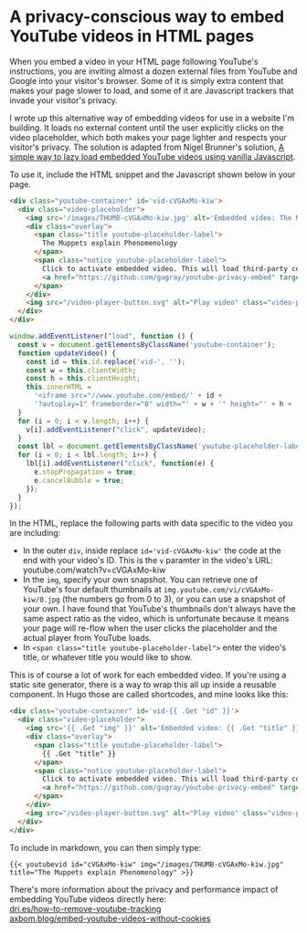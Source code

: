 # A privacy-conscious way to embed YouTube videos in HTML pages

When you embed a video in your HTML page following YouTube's instructions, you are inviting almost a dozen external files from YouTube and Google into your visitor's browser. Some of it is simply extra content that makes your page slower to load, and some of it are Javascript trackers that invade your visitor's privacy.

I wrote up this alternative way of embedding videos for use in a website I'm building. It loads no external content until the user explicitly clicks on the video placeholder, which both makes your page lighter and respects your visitor's privacy. The solution is adapted from Nigel Brunner's solution, [A simple way to lazy load embedded YouTube videos using vanilla Javascript](https://www.nigelbunner.co.uk/blog/a-simple-way-to-lazy-load-embedded-youtube-videos-using-vanilla-javascript/).

To use it, include the HTML snippet and the Javascript shown below in your page.

```html
<div class="youtube-container" id='vid-cVGAxMo-kiw'>
  <div class="video-placeholder">
    <img src='/images/THUMB-cVGAxMo-kiw.jpg' alt='Embedded video: The Muppets explain Phenomenology' class="video-snapshot-image" />
    <div class="overlay">
      <span class="title youtube-placeholder-label">
        The Muppets explain Phenomenology
      </span>
      <span class="notice youtube-placeholder-label">
        Click to activate embedded video. This will load third-party cookies from YouTube.
        <a href="https://github.com/gugray/youtube-privacy-embed" target="blank" title="What is this?">ⓘ</a>
      </span>
    </div>
    <img src="/video-player-button.svg" alt="Play video" class="video-player-button" />
  </div>  
</div>
```

```javascript
window.addEventListener("load", function () {
  const v = document.getElementsByClassName('youtube-container');
  function updateVideo() {
    const id = this.id.replace('vid-', '');
    const w = this.clientWidth;
    const h = this.clientHeight;
    this.innerHTML =
      '<iframe src="//www.youtube.com/embed/' + id +
      '?autoplay=1" frameborder="0" width="' + w + '" height="' + h + '" allowfullscreen></iframe>';
  }
  for (i = 0; i < v.length; i++) {
    v[i].addEventListener("click", updateVideo);
  }
  const lbl = document.getElementsByClassName('youtube-placeholder-label');
  for (i = 0; i < lbl.length; i++) {
    lbl[i].addEventListener("click", function(e) {
      e.stopPropagation = true;
      e.cancelBubble = true;
    });
  }
});
```

In the HTML, replace the following parts with data specific to the video you are including:

- In the outer `div`, inside replace `id='vid-cVGAxMo-kiw'` the code at the end with your video's ID. This is the `v` paramter in the video's URL: youtube.com/watch?v=cVGAxMo-kiw
- In the `img`, specify your own snapshot. You can retrieve one of YouTube's four default thumbnails at `img.youtube.com/vi/cVGAxMo-kiw/0.jpg` (the numbers go from 0 to 3), or you can use a snapshot of your own. I have found that YouTube's thumbnails don't always have the same aspect ratio as the video, which is unfortunate because it means your page will re-flow when the user clicks the placeholder and the actual player from YouTube loads.
- In `<span class="title youtube-placeholder-label">` enter the video's title, or whatever title you would like to show.

This is of course a lot of work for each embedded video. If you're using a static site generator, there is a way to wrap this all up inside a reusable component. In Hugo those are called shortcodes, and mine looks like this:

```html
<div class="youtube-container" id='vid-{{ .Get "id" }}'>
  <div class="video-placeholder">
    <img src='{{ .Get "img" }}' alt='Embedded video: {{ .Get "title" }}' class="video-snapshot-image" />
    <div class="overlay">
      <span class="title youtube-placeholder-label">
        {{ .Get "title" }}
      </span>
      <span class="notice youtube-placeholder-label">
        Click to activate embedded video. This will load third-party cookies from YouTube.
        <a href="https://github.com/gugray/youtube-privacy-embed" target="blank" title="What is this?">ⓘ</a>
      </span>
    </div>
    <img src="/video-player-button.svg" alt="Play video" class="video-player-button" />
  </div>  
</div>
```

To include in markdown, you can then simply type:
```
{{< youtubevid id="cVGAxMo-kiw" img="/images/THUMB-cVGAxMo-kiw.jpg" title="The Muppets explain Phenomenology" >}}
```

There's more information about the privacy and performance impact of embedding YouTube videos directly here:  
[dri.es/how-to-remove-youtube-tracking](https://dri.es/how-to-remove-youtube-tracking)  
[axbom.blog/embed-youtube-videos-without-cookies](https://axbom.blog/embed-youtube-videos-without-cookies/)  
